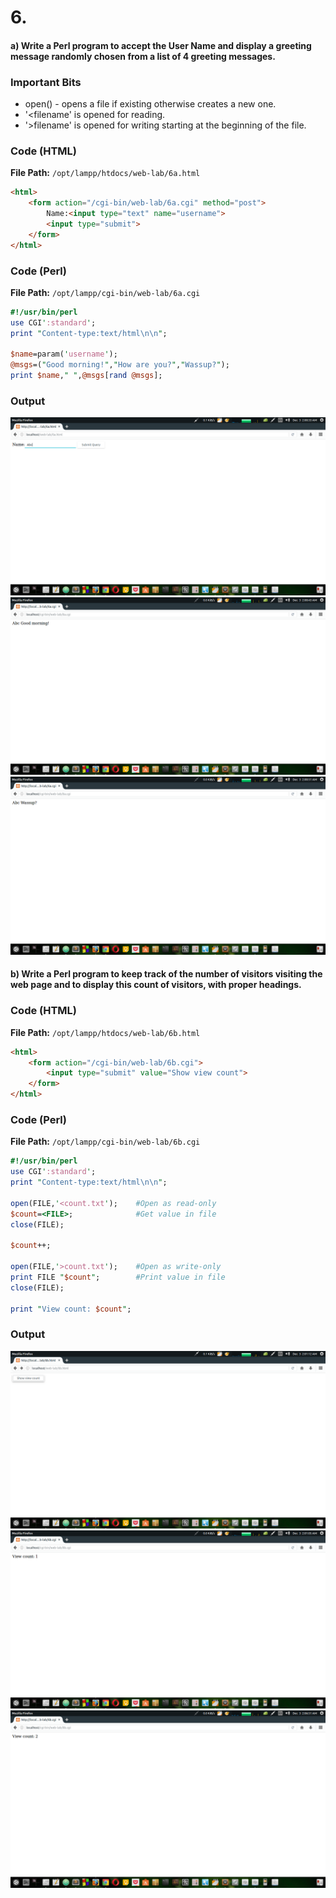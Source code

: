 # 6.
#### a) Write a Perl program to accept the User Name and display a greeting message randomly chosen from a list of 4 greeting messages.
### Important Bits
* open() - opens a file if existing otherwise creates a new one. 
* '<filename' is opened for reading. 
* '>filename' is opened for writing starting at the beginning of the file.

### Code (HTML)
**File Path:** ```/opt/lampp/htdocs/web-lab/6a.html```
```html
<html>
	<form action="/cgi-bin/web-lab/6a.cgi" method="post">
		Name:<input type="text" name="username">
		<input type="submit">
	</form>
</html>
```
### Code (Perl)
**File Path:** ```/opt/lampp/cgi-bin/web-lab/6a.cgi```
```perl
#!/usr/bin/perl
use CGI':standard';
print "Content-type:text/html\n\n";

$name=param('username');
@msgs=("Good morning!","How are you?","Wassup?");
print $name," ",@msgs[rand @msgs];
```
### Output
![](a1.png)
![](a2.png)
![](a3.png)
#### b) Write a Perl program to keep track of the number of visitors visiting the web page and to display this count of visitors, with proper headings.
### Code (HTML)
**File Path:** ```/opt/lampp/htdocs/web-lab/6b.html```
```html
<html>
	<form action="/cgi-bin/web-lab/6b.cgi">
		<input type="submit" value="Show view count">
	</form>
</html>
```
### Code (Perl)
**File Path:** ```/opt/lampp/cgi-bin/web-lab/6b.cgi```
```perl
#!/usr/bin/perl
use CGI':standard';
print "Content-type:text/html\n\n";

open(FILE,'<count.txt');	#Open as read-only
$count=<FILE>;				#Get value in file
close(FILE);

$count++;

open(FILE,'>count.txt');	#Open as write-only
print FILE "$count";		#Print value in file
close(FILE);

print "View count: $count";
```
### Output
![](b1.png)
![](b2.png)
![](b3.png)
